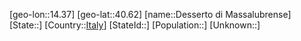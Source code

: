 ﻿---
location: [40.62,14.37]
type: City
tags:
- geo/City


SpocWebEntityId: 29760
isDeleted: false
confidential: public

---
[geo-lon::14.37]
[geo-lat::40.62]
[name::Desserto di Massalubrense]
[State::]
[Country::[Italy](geo/Continent/Europe/Italy.md)]
[StateId::]
[Population::]
[Unknown::]

